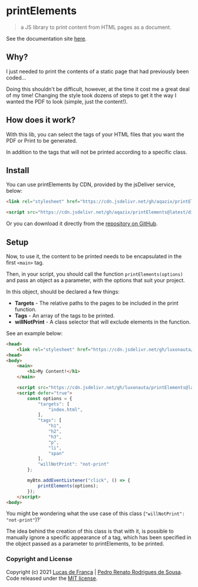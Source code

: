 # printElements

> a JS library to print content from HTML pages as a document.

See the documentation site [here](https://luxonauta.github.io/printElementsDocs/).

## Why?

I just needed to print the contents of a static page that had previously been coded…

Doing this shouldn't be difficult, however, at the time it cost me a great deal of my time! Changing the style took dozens of steps to get it the way I wanted the PDF to look (simple, just the content!).

## How does it work?

With this lib, you can select the tags of your HTML files that you want the PDF or Print to be generated.

In addition to the tags that will not be printed according to a specific class.

## Install

You can use printElements by CDN, provided by the jsDeliver service, below:

```html
<link rel="stylesheet" href="https://cdn.jsdelivr.net/gh/aqazix/printElements@latest/dist/printElements.min.css">

<script src="https://cdn.jsdelivr.net/gh/aqazix/printElements@latest/dist/printElements.min.js" crossorigin="anonymous"></script>
```

Or you can download it directly from the [repository on GitHub](https://github.com/luxonauta/printElements/tree/master/dist).

## Setup

Now, to use it, the content to be printed needs to be encapsulated in the first ``<main>`` tag.

Then, in your script, you should call the function ``printElements(options)`` and pass an object as a parameter, with the options that suit your project.

In this object, should be declared a few things:

- **Targets** - The relative paths to the pages to be included in the print function.
- **Tags** - An array of the tags to be printed.
- **willNotPrint** - A class selector that will exclude elements in the function.

See an example below:

```html
<head>
    <link rel="stylesheet" href="https://cdn.jsdelivr.net/gh/luxonauta/printElements@latest/dist/printElements.min.css">
<head>
<body>
    <main>
        <h1>My Content!</h1>
    </main>

    <script src="https://cdn.jsdelivr.net/gh/luxonauta/printElements@latest/dist/printElements.min.js" crossorigin="anonymous"></script>
    <script defer="true">
        const options = {
            "targets": [
                "index.html",
            ],
            "tags": [
                "h1",
                "h2",
                "h3",
                "p",
                "li",
                "span"
            ],
            "willNotPrint": "not-print"
        };

        myBtn.addEventListener("click", () => {
            printElements(options);
        });
    </script>
<body>
```

You might be wondering what the use case of this class (``"willNotPrint": "not-print"``)?`

The idea behind the creation of this class is that with it, is possible to manually ignore a specific appearance of a tag, which has been specified in the object passed as a parameter to printElements, to be printed.

### Copyright and License

Copyright (c) 2021 [Lucas de França](https://github.com/luxonauta) | [Pedro Renato Rodrigues de Sousa](https://github.com/aqazix). Code released under the [MIT license](https://github.com/luxonauta/printElements/blob/master/LICENSE).
